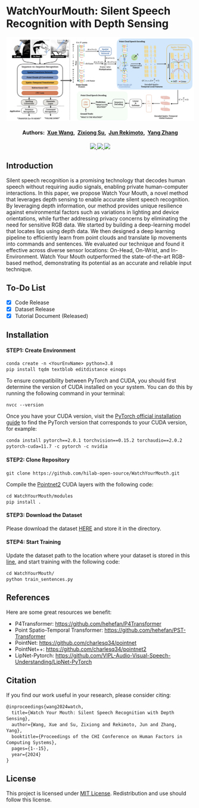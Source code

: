# WatchYourMouth: Silent Speech Recognition with Depth Sensing
![Teaser Image](./img/Teaser.png)
<div>
    <h4 align="center">
        Authors:&nbsp
        <a href='https://xueewang.github.io/' target='_blank'>Xue Wang</a>,&nbsp;
        <a href='https://www.shawnsu.net/' target='_blank'>Zixiong Su</a>,&nbsp;
        <a href='https://lab.rekimoto.org/members/rekimoto/' target='_blank'>Jun Rekimoto</a>,&nbsp;
        <a href='https://yangzhang.dev/' target='_blank'>Yang Zhang</a>
    </h4>
</div>

<div>
    <h4 align="center">
        <a href="https://dl.acm.org/doi/10.1145/3613904.3642092" target='_blank'>
        <img src="https://img.shields.io/badge/CHI_2024-Paper-green">
        </a>
        <a href="https://youtu.be/wm8CLepJaCg?si=H_7jVMJLF64Cmuf8" target='_blank'>
        <img src="https://img.shields.io/badge/Youtube%20Video-%23FF0000.svg?logo=YouTube&logoColor=white">
        </a>
        <a href="https://drive.google.com/drive/folders/174mlRrNpxAdqMASRp7cAU4d0iCTQk7SA?usp=sharing" target='_blank'>
        <img src="https://img.shields.io/badge/Dataset-_Sentences-blue">
        </a>
    </h4>
</div>

## Introduction
Silent speech recognition is a promising technology that decodes human speech without requiring audio signals, enabling private human-computer interactions. In this paper, we propose Watch Your Mouth, a novel method that leverages depth sensing to enable accurate silent speech recognition. By leveraging depth information, our method provides unique resilience against environmental factors such as variations in lighting and device orientations, while further addressing privacy concerns by eliminating the need for sensitive RGB data. We started by building a deep-learning model that locates lips using depth data. We then designed a deep learning pipeline to efficiently learn from point clouds and translate lip movements into commands and sentences. We evaluated our technique and found it effective across diverse sensor locations: On-Head, On-Wrist, and In-Environment. Watch Your Mouth outperformed the state-of-the-art RGB-based method, demonstrating its potential as an accurate and reliable input technique.

## To-Do List

- [x] Code Release
- [x] Dataset Release
- [x] Tutorial Document (Released)

## Installation
#### STEP1: Create Environment
```
conda create -n <YourEnvName> python=3.8
pip install tqdm textblob editdistance einops
```
To ensure compatibility between PyTorch and CUDA, you should first determine the version of CUDA installed on your system. You can do this by running the following command in your terminal:
```
nvcc --version
```
Once you have your CUDA version, visit the [PyTorch official installation guide](https://pytorch.org/get-started/previous-versions/) to find the PyTorch version that corresponds to your CUDA version, for example:
```
conda install pytorch==2.0.1 torchvision==0.15.2 torchaudio==2.0.2 pytorch-cuda=11.7 -c pytorch -c nvidia
```
#### STEP2: Clone Repository
```
git clone https://github.com/hilab-open-source/WatchYourMouth.git
```
Compile the [Pointnet2](https://github.com/facebookresearch/votenet/tree/main/pointnet2) CUDA layers with the following code:
```
cd WatchYourMouth/modules
pip install .
```
#### STEP3: Download the Dataset
Please download the dataset [HERE](https://drive.google.com/drive/folders/174mlRrNpxAdqMASRp7cAU4d0iCTQk7SA) and store it in the directory.

#### STEP4: Start Training
Update the dataset path to the location where your dataset is stored in this [line](https://github.com/hilab-open-source/WatchYourMouth/blob/ebda2232ab9efbe4d31c941b694d9d8ca1172ff4/train_sentences.py#L210), and start training with the following code:
```
cd WatchYourMouth/
python train_sentences.py
```
## References
Here are some great resources we benefit:
- P4Transformer: https://github.com/hehefan/P4Transformer
- Point Spatio-Temporal Transformer: https://github.com/hehefan/PST-Transformer
- PointNet: https://github.com/charlesq34/pointnet
- PointNet++: https://github.com/charlesq34/pointnet2
- LipNet-Pytorch: https://github.com/VIPL-Audio-Visual-Speech-Understanding/LipNet-PyTorch

## Citation
If you find our work useful in your research, please consider citing:
```
@inproceedings{wang2024watch,
  title={Watch Your Mouth: Silent Speech Recognition with Depth Sensing},
  author={Wang, Xue and Su, Zixiong and Rekimoto, Jun and Zhang, Yang},
  booktitle={Proceedings of the CHI Conference on Human Factors in Computing Systems},
  pages={1--15},
  year={2024}
}
```
## License
This project is licensed under <a rel="license" href="./LICENSE">MIT License</a>. Redistribution and use should follow this license.
